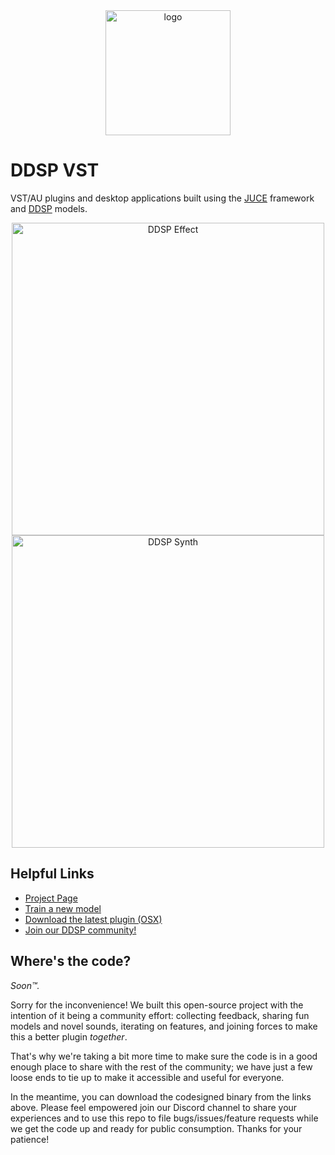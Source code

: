 <div align="center">
    <img src="https://storage.googleapis.com/ddsp/github_images/ddsp_logo.png" width="200px" alt="logo"></img>
</div>

# DDSP VST # 

VST/AU plugins and desktop applications built using the [JUCE](https://juce.com/) framework and [DDSP](https://github.com/magenta/ddsp) models.

<div align="center">
    <img width="500" alt="DDSP Effect" src="https://user-images.githubusercontent.com/7446124/167872854-ba8ddf52-e27f-4563-8d92-8e2da87573d4.png">
    <img width="500" alt="DDSP Synth" src="https://user-images.githubusercontent.com/7446124/167882854-4d15a746-1d01-4634-877e-afe4f90710f2.png">

</div>



## Helpful Links

* [Project Page](https://g.co/magenta/ddsp-vst)
* [Train a new model](https://g.co/magenta/train-ddsp-vst)
* [Download the latest plugin (OSX)](https://g.co/magenta/ddsp-vst-mac)
* [Join our DDSP community!](https://discord.gg/eyzhzMJMx5)

## Where's the code? ##

_Soon™._

Sorry for the inconvenience! We built this open-source project with the intention of it being a community effort: collecting feedback, sharing fun models and novel sounds, iterating on features, and joining forces to make this a better plugin _together_.  
 
That's why we're taking a bit more time to make sure the code is in a good enough place to share with the rest of the community; we have just a few loose ends to tie up to make it accessible and useful for everyone.  

In the meantime, you can download the codesigned binary from the links above. Please feel empowered join our Discord channel to share your experiences and to use this repo to file bugs/issues/feature requests while we get the code up and ready for public consumption. Thanks for your patience!
